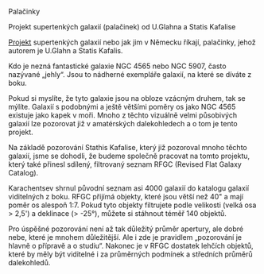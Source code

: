 Palačinky

Projekt supertenkých galaxií (palačinek) od U.Glahna a Statis Kafalise

[Projekt](http://www.deepsky-visuell.de/Projekte/SuperthinG.htm) supertenkých galaxií nebo jak jim v Německu říkají, palačinky, jehož autorem je U.Glahn a Statis Kafalis.

Kdo je nezná fantastické galaxie NGC 4565 nebo NGC 5907, často nazývané „jehly“. Jsou to nádherné exempláře galaxií, na které se díváte z boku.

Pokud si myslíte, že tyto galaxie jsou na obloze vzácným druhem, tak se mýlíte. Galaxií s podobnými a ještě většími poměry os jako NGC 4565 existuje jako kapek v moři.
Mnoho z těchto vizuálně velmi působivých galaxií lze pozorovat již v amatérských dalekohledech a o tom je tento projekt.

Na základě pozorování Stathis Kafalise, který již pozoroval mnoho těchto galaxií, jsme se dohodli, že budeme společně pracovat na tomto projektu, který také přinesl sdílený, filtrovaný seznam RFGC (Revised Flat Galaxy Catalog).

Karachentsev shrnul původní seznam asi 4000 galaxií do katalogu galaxií viditelných z boku. RFGC přijímá objekty, které jsou větší než 40" a mají poměr os alespoň 1:7.
Pokud tyto objekty filtrujete podle velikosti (velká osa > 2,5') a deklinace (> -25°), můžete si stáhnout téměř 140 objektů.

Pro úspěšné pozorování není až tak důležitý průměr apertury, ale dobré nebe, které je mnohem důležitější. Ale i zde je pravidlem „pozorování je hlavně o přípravě a o studiu“. Nakonec je v RFGC dostatek lehčích objektů,
které by měly být viditelné i za průměrných podmínek a středních průměrů dalekohledů.
